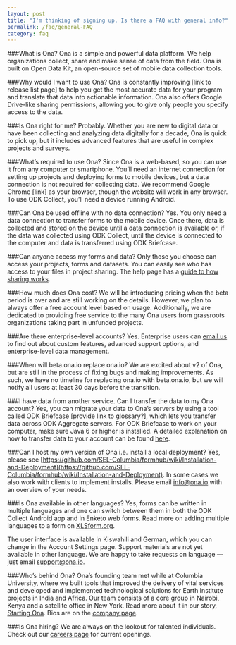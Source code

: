 ```yaml
---
layout: post
title: "I'm thinking of signing up. Is there a FAQ with general info?"
permalink: /faq/general-FAQ
category: faq
---
```


<a name="whatisona"></a>
###What is Ona?<a name="whatisona"></a>
Ona is a simple and powerful data platform. We help organizations collect, share and make sense of data from the field. Ona is built on Open Data Kit, an open-source set of mobile data collection tools.

<a name="whyona"></a>
###Why would I want to use Ona?
Ona is constantly improving [link to release list page] to help you get the most accurate data for your program and translate that data into actionable information. Ona also offers Google Drive-like sharing permissions, allowing you to give only people you specify access to the data.

<a name="isonaright"></a>
###Is Ona right for me?
Probably. Whether you are new to digital data or have been collecting and analyzing data digitally for a decade, Ona is quick to pick up, but it includes advanced features that are useful in complex projects and surveys.

<a name="requirements"></a>
###What’s required to use Ona?
Since Ona is a web-based, so you can use it from any computer or smartphone. You’ll need an internet connection for setting up projects and deploying forms to mobile devices, but a data connection is not required for collecting data. We recommend Google Chrome [link] as your browser, though the website will work in any browser. To use ODK Collect, you’ll need a device running Android.

<a name="offline"></a>
###Can Ona be used offline with no data connection?
Yes. You only need a data connection to transfer forms to the mobile device. Once there, data is collected and stored on the device until a data connection is available or, if the data was collected using ODK Collect, until the device is connected to the computer and data is transferred using ODK Briefcase.

<a name="permissions"></a>
###Can anyone access my forms and data?
Only those you choose can access your projects, forms and datasets. You can easily see who has access to your files in project sharing. The help page has a [guide to how sharing works](http://help.ona.io/faq/what-are-the-share-settings/).

<a name="cost"></a>
###How much does Ona cost?
We will be introducing pricing when the beta period is over and are still working on the details. However, we plan to always offer a free account level based on usage. Additionally, we are dedicated to providing free service to the many Ona users from grassroots organizations taking part in unfunded projects.

<a name="enterprise"></a>
###Are there enterprise-level accounts?
Yes. Enterprise users can [email us](info@ona.io) to find out about custom features, advanced support options, and enterprise-level data management.

<a name="beta"></a>
###When will beta.ona.io replace ona.io?
We are excited about v2 of Ona, but are still in the process of fixing bugs and making improvements. As such, we have no timeline for replacing ona.io with beta.ona.io, but we will notify all users at least 30 days before the transition.

<a name="transferdata"></a>
###I have data from another service. Can I transfer the data to my Ona account?
Yes, you can migrate your data to Ona’s servers by using a tool called ODK Briefcase [provide link to glossary?], which lets you transfer data across ODK Aggregate servers. For ODK Briefcase to work on your computer, make sure Java 6 or higher is installed. A detailed explanation on how to transfer data to your account can be found [here](http://help.ona.io/faq/odk-briefcase/).

<a name="localdeploy"></a>
###Can I host my own version of Ona i.e. install a local deployment?
Yes, please see [https://github.com/SEL-Columbia/formhub/wiki/Installation-and-Deployment](https://github.com/SEL-Columbia/formhub/wiki/Installation-and-Deployment). In some cases we also work with clients to implement installs. Please email [info@ona.io](mailto:info@ona.io) with an overview of your needs.

<a name="language"></a>
###Is Ona available in other languages?
Yes, forms can be written in multiple languages and one can switch between them in both the ODK Collect Android app and in Enketo web forms. Read more on adding multiple languages to a form on [XLSform.org](http://xlsform.org/#language).

The user interface is available in Kiswahili and German, which you can change in the Account Settings page. Support materials are not yet available in other language. We are happy to take requests on language — just email [support@ona.io](support@ona.io).

<a name="team"></a>
###Who’s behind Ona?
Ona’s founding team met while at Columbia University, where we built tools that improved the delivery of vital services and developed and implemented technological solutions for Earth Institute projects in India and Africa. Our team consists of a core group in Nairobi, Kenya and a satellite office in New York. Read more about it in our story, [Starting Ona](http://blog.ona.io/general/2014/05/21/starting-ona.html). Bios are on the [company page](http://company.ona.io/).

<a name="hiring"></a>
###Is Ona hiring?
We are always on the lookout for talented individuals. Check out our [careers page](http://company.ona.io/careers.html) for current openings.